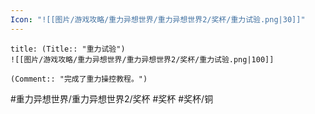 ```yaml
---
Icon: "![[图片/游戏攻略/重力异想世界/重力异想世界2/奖杯/重力试验.png|30]]"
---
```

```ad-common-bronze-trophy
title: (Title:: "重力试验")
![[图片/游戏攻略/重力异想世界/重力异想世界2/奖杯/重力试验.png|100]]

(Comment:: "完成了重力操控教程。")
```

#重力异想世界/重力异想世界2/奖杯 #奖杯 #奖杯/铜
